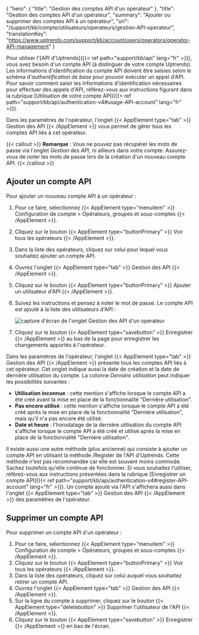 {
"hero": {
"title": "Gestion des comptes API d'un opérateur"
},
"title": "Gestion des comptes API d'un opérateur",
"summary": "Ajouter ou supprimer des comptes API à un opérateur",
"url": "/support/kb/compte/utilisateurs/operateurs/gestion-API-operateur",
"translationKey": "https://www.uptrends.com/support/kb/account/users/operators/operator-API-management"
}

Pour utiliser l'[API d'Uptrends]({{< ref path="support/kb/api" lang="fr" >}}), vous avez besoin d'un compte API (à distinguer de votre compte Uptrends). Les informations d'identification du compte API doivent être saisies selon le schéma d'*authentification de base* pour pouvoir exécuter un appel d'API. Pour savoir comment saisir les informations d'identification nécessaires pour effectuer des appels d'API, référez-vous aux instructions figurant dans la rubrique [Utilisation de votre compte API]({{< ref path="support/kb/api/authentication-v4#usage-API-account" lang="fr" >}}).

Dans les paramètres de l'opérateur, l'onglet {{< AppElement type="tab" >}} Gestion des API {{< /AppElement >}} vous permet de gérer tous les comptes API liés à cet opérateur.

{{< callout >}} **Remarque** : Vous ne pouvez pas récupérer les mots de passe via l'onglet *Gestion des API*, ni ailleurs dans votre compte. Assurez-vous de noter les mots de passe lors de la création d'un nouveau compte API. {{< /callout >}}

## Ajouter un compte API

Pour ajouter un nouveau compte API à un opérateur :

1. Pour ce faire, sélectionnez {{< AppElement type="menuitem" >}} Configuration de compte > Opérateurs, groupes et sous-comptes {{< /AppElement >}}.
2. Cliquez sur le bouton {{< AppElement type="buttonPrimary" >}} Voir tous les opérateurs {{< /AppElement >}}.
3. Dans la liste des opérateurs, cliquez sur celui pour lequel vous souhaitez ajouter un compte API.
4. Ouvrez l'onglet {{< AppElement type="tab" >}} Gestion des API {{< /AppElement >}}.
5. Cliquez sur le bouton {{< AppElement type="buttonPrimary" >}} Ajouter un utilisateur d'API {{< /AppElement >}}.
6. Suivez les instructions et pensez à noter le mot de passe. Le compte API est ajouté à la liste des utilisateurs d'API :

   ![capture d'écran de l'onglet Gestion des API d'un opérateur](/img/content/scr_operator-API-management.min.png)

7. Cliquez sur le bouton {{< AppElement type="savebutton" >}} Enregistrer {{< /AppElement >}} au bas de la page pour enregistrer les changements apportés à l'opérateur.

Dans les paramètres de l'opérateur, l'onglet {{< AppElement type="tab" >}} Gestion des API {{< /AppElement >}} présente tous les comptes API liés à cet opérateur. Cet onglet indique aussi la date de création et la date de dernière utilisation du compte. La colonne *Dernière utilisation* peut indiquer les possibilités suivantes :

- **Utilisation inconnue** : cette mention s'affiche lorsque le compte API a été créé avant la mise en place de la fonctionnalité "Dernière utilisation".
- **Pas encore utilisé** : cette mention s'affiche lorsque le compte API a été créé après la mise en place de la fonctionnalité "Dernière utilisation", mais qu'il n'a pas encore été utilisé.
- **Date et heure** : l'horodatage de la dernière utilisation du compte API s'affiche lorsque le compte API a été créé et utilisé après la mise en place de la fonctionnalité "Dernière utilisation".

Il existe aussi une autre méthode (plus ancienne) qui consiste à ajouter un compte API en utilisant la méthode /Register de l'API d'Uptrends. Cette méthode n'est pas recommandée car elle est souvent moins commode. Sachez toutefois qu'elle continue de fonctionner. Si vous souhaitez l'utiliser, référez-vous aux instructions présentées dans la rubrique [Enregistrer un compte API]({{< ref path="support/kb/api/authentication-v4#register-API-account" lang="fr" >}}). Un compte ajouté via l'API s'affichera aussi dans l'onglet {{< AppElement type="tab" >}} Gestion des API {{< /AppElement >}} des paramètres de l'opérateur.

## Supprimer un compte API

Pour supprimer un compte API d'un opérateur :

1. Pour ce faire, sélectionnez {{< AppElement type="menuitem" >}} Configuration de compte > Opérateurs, groupes et sous-comptes {{< /AppElement >}}.
2. Cliquez sur le bouton {{< AppElement type="buttonPrimary" >}} Voir tous les opérateurs {{< /AppElement >}}.
3. Dans la liste des opérateurs, cliquez sur celui auquel vous souhaitez retirer un compte API.
4. Ouvrez l'onglet {{< AppElement type="tab" >}} Gestion des API {{< /AppElement >}}.
5. Sur la ligne du compte à supprimer, cliquez sur le bouton {{< AppElement type="deletebutton" >}} Supprimer l'utilisateur de l'API {{< /AppElement >}}.
6. Cliquez sur le bouton {{< AppElement type="savebutton" >}} Enregistrer {{< /AppElement >}} en bas de l'écran.
